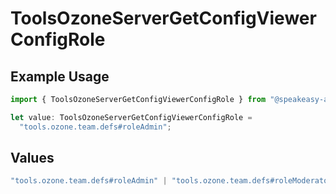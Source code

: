 # ToolsOzoneServerGetConfigViewerConfigRole

## Example Usage

```typescript
import { ToolsOzoneServerGetConfigViewerConfigRole } from "@speakeasy-api/bluesky/models/components";

let value: ToolsOzoneServerGetConfigViewerConfigRole =
  "tools.ozone.team.defs#roleAdmin";
```

## Values

```typescript
"tools.ozone.team.defs#roleAdmin" | "tools.ozone.team.defs#roleModerator" | "tools.ozone.team.defs#roleTriage"
```